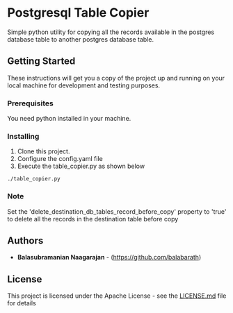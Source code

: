 # Postgresql Table Copier

Simple python utility for copying all the records available in the postgres database table to another postgres  database table.

## Getting Started

These instructions will get you a copy of the project up and running on your local machine for development and testing purposes.

### Prerequisites

You need python installed in your machine.

### Installing

1) Clone this project.
2) Configure the config.yaml file
3) Execute the table_copier.py as shown below

```
./table_copier.py
```

### Note

Set the 'delete_destination_db_tables_record_before_copy' property to 'true' to delete all
 the records in the destination table before copy


## Authors

* **Balasubramanian Naagarajan** - (https://github.com/balabarath)

## License

This project is licensed under the Apache License - see the [LICENSE.md](LICENSE.md) file for details
